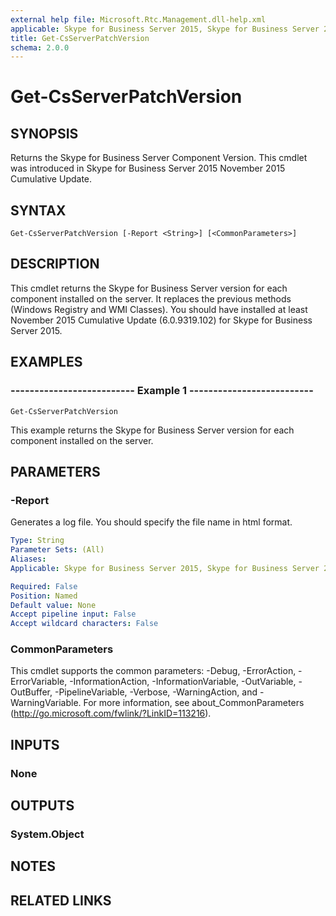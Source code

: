 ```yaml
---
external help file: Microsoft.Rtc.Management.dll-help.xml
applicable: Skype for Business Server 2015, Skype for Business Server 2019
title: Get-CsServerPatchVersion
schema: 2.0.0
---
```


# Get-CsServerPatchVersion

## SYNOPSIS
Returns the Skype for Business Server Component Version. This cmdlet was introduced in Skype for Business Server 2015 November 2015 Cumulative Update.

## SYNTAX

```
Get-CsServerPatchVersion [-Report <String>] [<CommonParameters>]
```

## DESCRIPTION
This cmdlet returns the Skype for Business Server version for each component installed on the server. It replaces the previous methods (Windows Registry and WMI Classes). 
You should have installed at least November 2015 Cumulative Update (6.0.9319.102) for Skype for Business Server 2015.

## EXAMPLES

### -------------------------- Example 1 --------------------------
```
Get-CsServerPatchVersion
```

This example returns the Skype for Business Server version for each component installed on the server.


## PARAMETERS

### -Report
Generates a log file. You should specify the file name in html format.

```yaml
Type: String
Parameter Sets: (All)
Aliases: 
Applicable: Skype for Business Server 2015, Skype for Business Server 2019

Required: False
Position: Named
Default value: None
Accept pipeline input: False
Accept wildcard characters: False
```

### CommonParameters
This cmdlet supports the common parameters: -Debug, -ErrorAction, -ErrorVariable, -InformationAction, -InformationVariable, -OutVariable, -OutBuffer, -PipelineVariable, -Verbose, -WarningAction, and -WarningVariable. For more information, see about_CommonParameters (http://go.microsoft.com/fwlink/?LinkID=113216).

## INPUTS

### None

## OUTPUTS

### System.Object

## NOTES

## RELATED LINKS

